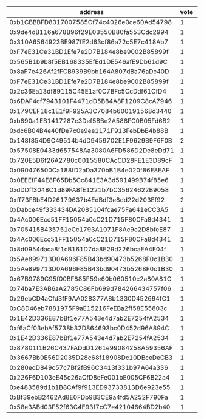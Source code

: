 address|vote|timestamp|signature
---|---|---|---
0xb1CBBBFD8317007585Cf74c4026e0ce60Ad54798|1|1601992185|0x81e175c5a6e0915005cc3ed7179e4c749dd00c3e15ad553b4f6567ccd636f9af6a7efaaf2a22efccdd745d36d286eb31b5022eea8b3a37dcb2915066eb1f054d1b
0x9de4dB116a678B96f29E03550B80fa553Cdc2994|1|1601992249|0x4e3cd8d34c8ad65c930e09de6279bd72b28b58d27e099c32eed0018b6923b03a5e6769c99cc8bb0288cfa2524f62c88d469b560ea9a9cf004c297386d726e6541b
0x310A6564923BE987fE2d63cf86a72c5E7c418Ab7|1|1601992260|0x78549c061daccb8e37d3ace1f16db48ba4d8cf5bc9251bd650359a9e7b2a752f428f5f304926afb2960829926a7b24102d48361b9244eee667b7b3435eef11421c
0xF7eE31Ce31BD1Efe7e2D7B184e8be9002B85899f|1|1601992361|0x8d7621bcd0fbd38c7b4d9638ad7fa3fe22d2107e40e1c6607e5154d3b1d021e2370b9b0803d4b3cfa967c5742ea18049e69a4fa0abfee1b69229aea1083308871c
0x565B1b9b8f5EB168335EfEd1DE546afE9Db61d9C|1|1601992445|0x7864bf6b271dbb3f2b4ed60620db36bfcca0d4ad524e0c303d1927fde4d04a583c776618b4697d771c6092528b92507985b79af353db634f9c3e3db04a1ee0ea1c
0x8aF7e426Af2fFCB939B9bb164A807dBa76aDc40D|1|1601992464|0xdc57746305d2aa09e82379e35e997abf6e65e47f00b686b662e95aac04be60b5225d0dcffb305be1cd9aee51186ad44a900f27b2edbe5da11afa75206fe4aa1b1b
0xF7eE31Ce31BD1Efe7e2D7B184e8be9002B85899f|1|1601992511|0x9e17456dfcf68cabdc26e695948eb0e89b7128f4f0134b7b876c6c4f9684759d07d20f4d6f6bdfd8337400a872815b9d04882a8aa97a44d9936a869c24fe73bd1c
0x2c36Ea13df89115C45E1af0C7BFc5CcDdf61CfD4|1|1601992535|0xb32bc1c8659d63e6fe2a57ee82bb5bcddea2c859f34b0b9bd9dc37828f7ff9365d6c33c6b99b1ad86ed347827d00c4aead63c2065169143cf869d656cb2ad60f1c
0x6DAF4cf7943101F4471dD5B84A8F1209C8cA7946|1|1601992574|0xdbcdf422d1e8af04e2f1432657e163f80900c1c78d8cfe6a682b815ca1c820a77df0ec25e3f2a20ec675b4e6699b313a289368f19a7a416f704776487ece364e1c
0x179CEF18c1E1f9F925A3C7084b600191568d3440|1|1601992712|0x6e69d0044ad9f468655fe2909409311a513b8df15a92c7aa15bcbcd786a1ad937cd611c9a70bf65bf924ceaa6abffd89c75f3863f9f7913b5b25e8673304bff61b
0xb890a1EB1417287c3Def5BBe2A588FC0B05Fd6B2|1|1601992717|0x90c184b4b80542f7c7a234471e8ba4f8d83cb3062943b75344b9874c8c3f741a6269cd65a75aa0ef93da4789da6acabc304c9d78abcd76c84b4e88063b176bdd1c
0xdc6B04B4e40fDe7c0e9ee1171F913FebDbB4b88B|1|1601992987|0xed3b3a78b0a4377b2ded86de3b0407b6b444e13cedfd61d5d8a938e18b1e018176e0021e468a747f044cb8a4949764dae763a956cc7e6762159dcd75305c518b1b
0x148f854D9C49514b4dD9459702E1F9629B9F6F0B|2|1601993191|0xb0c5e4cce58d2d5387940187b3866d54c098ee4cb11da7b70cd6abb07b0c68067b725e2b4dede3fff8da9741c5fbaaefe606f6cef4acad2a1a1e01f7f88276b01b
0x57508E0433d657548Aa3080A6FD586D2De8eDd71|1|1601993284|0xb3d773d81fc280cbcdd3388f6899d4ab13f131d49a1246e437702356feb525d67ddb9c4b204c37aaae2d90559da288b77eb11f3dede468859097e630880753661c
0x720E5D6f26A2780c0015580CAcCD28FE1E3D89cF|1|1601993286|0x2af943d8ee872c879d55d702f27a2efd24c3ae9e4438d95b1f080c9328ef567d043a627a2b32a49ef212a7ee59b1b2638402d2c4e81c3568b6bd29344facb55e1b
0x090476500Ca188fD2aDa370bB1B4e020f86E8EAF|1|1601993334|0x714f04508a8b9093e902347e6b14eb3dcc5276cd6b32de0a8978672bbcaba38866dbfcdc7a112ae9f34f55aa34ea8ba6e415155ae28ccf7523ebee0d5a658f4e1c
0x0EEEfF44E8F65Db5Cc841E3A3d591499B74f85e6|1|1601993391|0xd32e31359a61d93fc840d8ea3838877fee6e0d5001e00fd251004b487266e1921d1c07a966d8172905cc4cb490c9e621a0b0cea33c4ba593734556dccdd455fb1c
0xdDDff3048C1d89FA8fE1221b7bC35624622B9058|1|1601993488|0xb4f8785c592f6a7c3e1e74d35b34ac67dc76f829120505939da188629d3098bf594162c0f0106dd84ba7df382f645ea2e205270df2ca43a00cf63a312ae0dcef1c
0xff73FBbE4D26179637b4EdBdf3e8dd22d203Ef92|2|1601993523|0x6c73ebdab52787c704638493176d790db076802eb6372ed886a020f3f3f68feb7a54fbcfa2de4850da9da69c950b47b1baf9370d7419286b3dcc1661395eb2eb1b
0xDabce49f333434DA2085104fcae75Fa641eCC3A5|1|1601993938|0xc3db70b1bdc3e0ea7abbda837aff8b564c9474015856f19de627d08902fc7129521655718cfe9393c6a55247d3c8420e1e2c371cb49ed6e3a9b76e2865f78e541c
0x4Ac006Ecc51FF15054a0cC21D715F80CFa8d4341|1|1601994073|0x27132e9e55c6d6fc09ed29b800e8225b951fa2745b7f1b376a8405b2431b09a51d8c13f0ec6499ac9eeb27d7305ca0bb7e020da59255af0bb75e196746528add1b
0x705415B435751eCc1793A1071F8Ac9c2D8bfeE87|1|1601994096|0x074391e56172a7cb51dae7b83f16fc781e58ebf273343cb3c2365b8e2a41175841c1d2dbb363faf515703e35365f93c0289b1c7c25e800c80304de3180a32f251b
0x4Ac006Ecc51FF15054a0cC21D715F80CFa8d4341|1|1601994309|0xeb63459a4b8f18187cea63b18b0a4da0b53954c7e441ddad9a89e542b22124063984de97e2501b97852b66ab34d5ad35759bacbcfe4302aa44bc77ef369f649a1c
0x8d0954daca8f1cB161D7da8E29d226bcaEA4E04f|1|1601994917|0xb6652e5566616e19ff25dbb0bc28eae4b866d6f0eed62e91bb15c780b1f386650bcb57b14bf81816f8b8d03c14ff2cd03e2739ec809e4f00d3cd52c91a5d26b71c
0x5Ae899713D0A696F85B43bd90473b5268F0c1B30|1|1601995310|0x066b2ce5628d5132654e5e3ce04cb982af0f3f3a10746cf414b08151ebde04c271ffc84b7958fae5eb4acdf4a5542c308e3deac0d885cb3f180301f0fa91cc8a1b
0x5Ae899713D0A696F85B43bd90473b5268F0c1B30|1|1601995476|0x28aff2bb0db9ab4b50b0622af64487c2b3248b9f3757b144499ea1227c39bb1440bced1b32453b1fd4a33c212e54cfa364203e6bf5e404be56b95472cfd05d3c1b
0x67B9789C95f00BF885F59e60b060510c2a80A81C|1|1601995816|0x834c14e59d129f14b3c53919ec1d250f0f8eac688c63f6ee9ed1119c3367f1d255ef0359d2a9b0545f0951e7278f991c0e7f2d2c94a8486cf693d42c305109561b
0x74ba7E3AB6aA2785C86Fb699d784266434757f06|1|1601996937|0xfc8d13be85d5e5b755b2d1eca6a83f5fbbc6744889dbef54a13a87e4b68b12f503a7b05d19da663fbbd27d268f525dec78191a05d74eebef2729d0d652eebdba1b
0x29ebCD4aCfd3fF9AA028377A8b1330D452694fC1|1|1601997329|0xda42242474b9b17f3e42c304203b78d49c5e06b02b7d68ae55924402e35f92ff0a8317f7088dd14689e7937a081b6cb1121034abc47a2ec76005756db19b12e71b
0xC8D46eb7881975F9aE15216FeEBa2ff58E55803c|1|1601997384|0x3719da114022f5bf821977e5648494a45c97fe74030f8bd7c7c4c0418ec4d29c264e4f6037e7ffd6fb18264bfbdbefb88202418ad2f680760a586b3c9c1974781b
0x1E42D336E87bBf1e77A543e4d7ab2E7254fA2534|1|1601997566|0x1993ccd7f78459a54289e0728bbe4e2469be695c2154ae6eee8a2b3d3fabd8ef26e0d8632a46865052734b9ccbc1db0cb12ff91159dbdff7323edcfd76635c831c
0xf6aCf03ebAf5738b32D864693bc0D452d96A894C|1|1601997581|0x9cfc100d97a19e0e3a8f75a7332ccb162a796d65221a880f8a567343a7b495bb430308305e731d173057f42796b48ea8b0438a2cf4b60dc1ef08cf7dcfe19bb01c
0x1E42D336E87bBf1e77A543e4d7ab2E7254fA2534|1|1601997634|0x5ed29f41bdcd2eeab4d50faeb8cc728820636d837ecc4d2d0b50cf2f26cdbb477c7a302f79eee0a1dcc204cc5a1e2e9175ea011993703def51489f5cf9fc5b531b
0x87801f1B26C437FADdD1261e99084258A59356AF|1|1601997765|0xfdb170c457e0422e3258c75e896c3414b5f10270c27e2d36dfacf3f6a8a2c9943ff26d5f0a50694ae0649d7fcf1399b6649526a80ff88aac0f3df1dfdbe18dc31c
0x3667Bb0E56D2035D28c68f18908Dc10DBceDeCB3|1|1602000165|0xb66e39c7f0fa1926edd0b562ab93f5ca4d8a1691dafa23425a6a8a8ac68e596608ca1fdb19aa7f04a7256e1213421baeb035a70b743669c2c6c0d1c69650328b1c
0x280edD849c57c7Bf2fB96C3413f331b97A64a336|1|1602000518|0x035866c0fea8056348f1da12dffae106fcc38d7151285a51fb1983a65311264b49ec03746bed4380c7f9bae25f5a245da6d8a7697209e736ebe7170256c136ea1c
0x226F6D103eE45c26aCfD8eFe001bE005CF6B22a4|1|1602000592|0x1591ae2a4a9994ebe7b2815de7a092a0df3236e9abe387c0d17d6e71532603ff2dfd9f70932694a697ff7a1c8b4ebe6051e619a25e7c5b64fe50894bdbb6d4811b
0xe483589d1b1B8CAf9f913ED93733813D6e923e55|1|1602002109|0x6cdb2eaaa9e2ff2cd3b1e2f5661713e39b4354b81920912b144b66efa95b15c138f448f02ad26e382461c7ec24e20f29fdba309b0ac4cb92ddbe2a02e69985671c
0xBf39ebB2462Ad8E0FDb9B3CE9a4fd5A252F790Fa|1|1602004494|0xe7abe2438736fc150f2a1ba85004174fd80ce0ceba7f44f014f4cf98ce75b64024167509d06d38e0fd4bbe06a2babf878f86cafa1e1a371a9f6706cf22ee4ebb1b
0x58e3ABd03F52f63C4E93f7cC7e42104664BD2b40|1|1602004863|0x1c19b5af56f0da4022bed082e0063798adbe4fb33ef388585f7a1ff9dc529343474efd658fad2137ce382cdcdec7bce2583049caed5d3b1d77c9ff897ec2ff511c